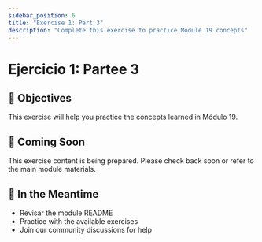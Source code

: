 ```yaml
---
sidebar_position: 6
title: "Exercise 1: Part 3"
description: "Complete this exercise to practice Module 19 concepts"
---
```


# Ejercicio 1: Partee 3

## 🎯 Objectives

This exercise will help you practice the concepts learned in Módulo 19.

## 📝 Coming Soon

This exercise content is being prepared. Please check back soon or refer to the main module materials.

## 🚀 In the Meantime

- Revisar the module README
- Practice with the available exercises
- Join our community discussions for help
